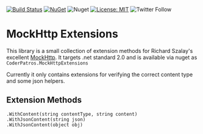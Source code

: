 [![Build Status](https://github.com/coderpatros/dotnet-mockhttp-extensions/workflows/.NET%20Core%20CI/badge.svg)](https://github.com/coderpatros/dotnet-mockhttp-extensions/actions?workflow=.NET+Core+CI)
[![NuGet](https://img.shields.io/nuget/v/CoderPatros.MockHttpExtensions.svg?style=flat-square)](https://www.nuget.org/packages/CoderPatros.MockHttpExtensions/)
![Nuget](https://img.shields.io/nuget/dt/CoderPatros.MockHttpExtensions.svg)
[![License: MIT](https://img.shields.io/badge/License-MIT-yellow.svg)](https://opensource.org/licenses/MIT)
![Twitter Follow](https://img.shields.io/twitter/follow/coderpatros?style=social)

# MockHttp Extensions

This library is a small collection of extension methods for Richard Szalay's
excellent [MockHttp](https://github.com/richardszalay/mockhttp). It targets
.net standard 2.0 and is
available via nuget as `CoderPatros.MockHttpExtensions`

Currently it only contains extensions for verifying the correct content type
and some json helpers.

## Extension Methods

    .WithContent(string contentType, string content)
    .WithJsonContent(string json)
    .WithJsonContent(object obj)
